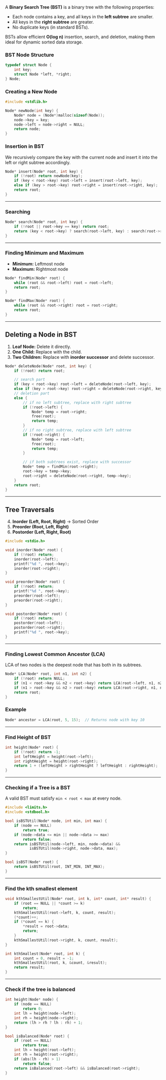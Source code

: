 
A **Binary Search Tree (BST)** is a binary tree with the following properties:

- Each node contains a key, and all keys in the **left subtree** are smaller.
- All keys in the **right subtree** are greater.
- No duplicate keys (in standard BSTs).

BSTs allow efficient **O(log n)** insertion, search, and deletion, making them ideal for dynamic sorted data storage.

### BST Node Structure

```c
typedef struct Node {
    int key;
    struct Node *left, *right;
} Node;
```

### Creating a New Node

```c
#include <stdlib.h>

Node* newNode(int key) {
    Node* node = (Node*)malloc(sizeof(Node));
    node->key = key;
    node->left = node->right = NULL;
    return node;
}
```

### Insertion in BST

We recursively compare the key with the current node and insert it into the left or right subtree accordingly.

```c
Node* insert(Node* root, int key) {
    if (!root) return newNode(key);
    if (key < root->key) root->left = insert(root->left, key);
    else if (key > root->key) root->right = insert(root->right, key);
    return root;
}
```

---

### Searching

```c
Node* search(Node* root, int key) {
    if (!root || root->key == key) return root;
    return (key < root->key) ? search(root->left, key) : search(root->right);
}
```

---

### Finding Minimum and Maximum

- **Minimum:** Leftmost node
- **Maximum:** Rightmost node

```c
Node* findMin(Node* root) {
    while (root && root->left) root = root->left;
    return root;
}

Node* findMax(Node* root) {
    while (root && root->right) root = root->right;
    return root;
}
```

---

## **Deleting a Node in BST**

1. **Leaf Node:** Delete it directly.
2. **One Child:** Replace with the child.
3. **Two Children:** Replace with **inorder successor** and delete successor.

```c
Node* deleteNode(Node* root, int key) {
    if (!root) return root;

    // search part
    if (key < root->key) root->left = deleteNode(root->left, key);
    else if (key > root->key) root->right = deleteNode(root->right, key);
    // deletion part
    else {
        // if no left subtree, replace with right subtree
        if (!root->left) {
            Node* temp = root->right;
            free(root);
            return temp;
        }
        // if no right subtree, replace with left subtree
        if (!root->right) {
            Node* temp = root->left;
            free(root);
            return temp;
        }

        // if both subtrees exist, replace with successor
        Node* temp = findMin(root->right);
        root->key = temp->key;
        root->right = deleteNode(root->right, temp->key);
    }
    return root;
}
```

---

## Tree Traversals

4. **Inorder (Left, Root, Right)** → Sorted Order
5. **Preorder (Root, Left, Right)**
6. **Postorder (Left, Right, Root)**

```c
#include <stdio.h>

void inorder(Node* root) {
    if (!root) return;
    inorder(root->left);
    printf("%d ", root->key);
    inorder(root->right);
}

void preorder(Node* root) {
    if (!root) return;
    printf("%d ", root->key);
    preorder(root->left);
    preorder(root->right);
}

void postorder(Node* root) {
    if (!root) return;
    postorder(root->left);
    postorder(root->right);
    printf("%d ", root->key);
}
```

---

### Finding Lowest Common Ancestor (LCA)

LCA of two nodes is the deepest node that has both in its subtrees.

```c
Node* LCA(Node* root, int n1, int n2) {
    if (!root) return NULL;
    if (n1 < root->key && n2 < root->key) return LCA(root->left, n1, n2);
    if (n1 > root->key && n2 > root->key) return LCA(root->right, n1, n2);
    return root;
}
```

### **Example**

```c
Node* ancestor = LCA(root, 5, 15);  // Returns node with key 10
```

---

### Find Height of BST
```c
int height(Node* root) {
    if (!root) return -1;
    int leftHeight = height(root->left);
    int rightHeight = height(root->right);
    return 1 + (leftHeight > rightHeight ? leftHeight : rightHeight);
}
```

---

### Checking if a Tree is a BST

A valid BST must satisfy `min < root < max` at every node.

```c
#include <limits.h>
#include <stdbool.h>

bool isBSTUtil(Node* node, int min, int max) {
    if (node == NULL)
        return true;
    if (node->data <= min || node->data >= max)
        return false;
    return isBSTUtil(node->left, min, node->data) &&
           isBSTUtil(node->right, node->data, max);
}

bool isBST(Node* root) {
    return isBSTUtil(root, INT_MIN, INT_MAX);
}
```

---

### Find the kth smallest element
```c
void kthSmallestUtil(Node* root, int k, int* count, int* result) {
    if (root == NULL || *count >= k)
        return;
    kthSmallestUtil(root->left, k, count, result);
    (*count)++;
    if (*count == k) {
        *result = root->data;
        return;
    }
    kthSmallestUtil(root->right, k, count, result);
}

int kthSmallest(Node* root, int k) {
    int count = 0, result = -1;
    kthSmallestUtil(root, k, &count, &result);
    return result;
}
```

---

### Check if the tree is balanced
```c
int height(Node* node) {
    if (node == NULL)
        return 0;
    int lh = height(node->left);
    int rh = height(node->right);
    return (lh > rh ? lh : rh) + 1;
}

bool isBalanced(Node* root) {
    if (root == NULL)
        return true;
    int lh = height(root->left);
    int rh = height(root->right);
    if (abs(lh - rh) > 1)
        return false;
    return isBalanced(root->left) && isBalanced(root->right);
}
```